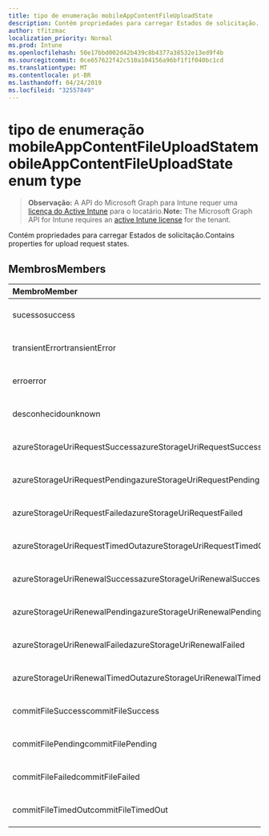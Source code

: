 ```yaml
---
title: tipo de enumeração mobileAppContentFileUploadState
description: Contém propriedades para carregar Estados de solicitação.
author: tfitzmac
localization_priority: Normal
ms.prod: Intune
ms.openlocfilehash: 50e17bbd002d42b439c8b4377a38532e13ed9f4b
ms.sourcegitcommit: 0ce657622f42c510a104156a96bf1f1f040bc1cd
ms.translationtype: MT
ms.contentlocale: pt-BR
ms.lasthandoff: 04/24/2019
ms.locfileid: "32557849"
---
```

# <a name="mobileappcontentfileuploadstate-enum-type"></a><span data-ttu-id="8269f-103">tipo de enumeração mobileAppContentFileUploadState</span><span class="sxs-lookup"><span data-stu-id="8269f-103">mobileAppContentFileUploadState enum type</span></span>

> <span data-ttu-id="8269f-104">**Observação:** A API do Microsoft Graph para Intune requer uma [licença do Active Intune](https://go.microsoft.com/fwlink/?linkid=839381) para o locatário.</span><span class="sxs-lookup"><span data-stu-id="8269f-104">**Note:** The Microsoft Graph API for Intune requires an [active Intune license](https://go.microsoft.com/fwlink/?linkid=839381) for the tenant.</span></span>

<span data-ttu-id="8269f-105">Contém propriedades para carregar Estados de solicitação.</span><span class="sxs-lookup"><span data-stu-id="8269f-105">Contains properties for upload request states.</span></span>

## <a name="members"></a><span data-ttu-id="8269f-106">Membros</span><span class="sxs-lookup"><span data-stu-id="8269f-106">Members</span></span>
|<span data-ttu-id="8269f-107">Membro</span><span class="sxs-lookup"><span data-stu-id="8269f-107">Member</span></span>|<span data-ttu-id="8269f-108">Valor</span><span class="sxs-lookup"><span data-stu-id="8269f-108">Value</span></span>|<span data-ttu-id="8269f-109">Descrição</span><span class="sxs-lookup"><span data-stu-id="8269f-109">Description</span></span>|
|:---|:---|:---|
|<span data-ttu-id="8269f-110">sucesso</span><span class="sxs-lookup"><span data-stu-id="8269f-110">success</span></span>|<span data-ttu-id="8269f-111">,0</span><span class="sxs-lookup"><span data-stu-id="8269f-111">0</span></span>|<span data-ttu-id="8269f-112">Ainda não documentado</span><span class="sxs-lookup"><span data-stu-id="8269f-112">Not yet documented</span></span>|
|<span data-ttu-id="8269f-113">transientError</span><span class="sxs-lookup"><span data-stu-id="8269f-113">transientError</span></span>|<span data-ttu-id="8269f-114">1 </span><span class="sxs-lookup"><span data-stu-id="8269f-114">1</span></span>|<span data-ttu-id="8269f-115">Ainda não documentado</span><span class="sxs-lookup"><span data-stu-id="8269f-115">Not yet documented</span></span>|
|<span data-ttu-id="8269f-116">erro</span><span class="sxs-lookup"><span data-stu-id="8269f-116">error</span></span>|<span data-ttu-id="8269f-117">2 </span><span class="sxs-lookup"><span data-stu-id="8269f-117">2</span></span>|<span data-ttu-id="8269f-118">Ainda não documentado</span><span class="sxs-lookup"><span data-stu-id="8269f-118">Not yet documented</span></span>|
|<span data-ttu-id="8269f-119">desconhecido</span><span class="sxs-lookup"><span data-stu-id="8269f-119">unknown</span></span>|<span data-ttu-id="8269f-120">3 </span><span class="sxs-lookup"><span data-stu-id="8269f-120">3</span></span>|<span data-ttu-id="8269f-121">Ainda não documentado</span><span class="sxs-lookup"><span data-stu-id="8269f-121">Not yet documented</span></span>|
|<span data-ttu-id="8269f-122">azureStorageUriRequestSuccess</span><span class="sxs-lookup"><span data-stu-id="8269f-122">azureStorageUriRequestSuccess</span></span>|<span data-ttu-id="8269f-123">100</span><span class="sxs-lookup"><span data-stu-id="8269f-123">100</span></span>|<span data-ttu-id="8269f-124">Ainda não documentado</span><span class="sxs-lookup"><span data-stu-id="8269f-124">Not yet documented</span></span>|
|<span data-ttu-id="8269f-125">azureStorageUriRequestPending</span><span class="sxs-lookup"><span data-stu-id="8269f-125">azureStorageUriRequestPending</span></span>|<span data-ttu-id="8269f-126">101</span><span class="sxs-lookup"><span data-stu-id="8269f-126">101</span></span>|<span data-ttu-id="8269f-127">Ainda não documentado</span><span class="sxs-lookup"><span data-stu-id="8269f-127">Not yet documented</span></span>|
|<span data-ttu-id="8269f-128">azureStorageUriRequestFailed</span><span class="sxs-lookup"><span data-stu-id="8269f-128">azureStorageUriRequestFailed</span></span>|<span data-ttu-id="8269f-129">102</span><span class="sxs-lookup"><span data-stu-id="8269f-129">102</span></span>|<span data-ttu-id="8269f-130">Ainda não documentado</span><span class="sxs-lookup"><span data-stu-id="8269f-130">Not yet documented</span></span>|
|<span data-ttu-id="8269f-131">azureStorageUriRequestTimedOut</span><span class="sxs-lookup"><span data-stu-id="8269f-131">azureStorageUriRequestTimedOut</span></span>|<span data-ttu-id="8269f-132">103</span><span class="sxs-lookup"><span data-stu-id="8269f-132">103</span></span>|<span data-ttu-id="8269f-133">Ainda não documentado</span><span class="sxs-lookup"><span data-stu-id="8269f-133">Not yet documented</span></span>|
|<span data-ttu-id="8269f-134">azureStorageUriRenewalSuccess</span><span class="sxs-lookup"><span data-stu-id="8269f-134">azureStorageUriRenewalSuccess</span></span>|<span data-ttu-id="8269f-135">200</span><span class="sxs-lookup"><span data-stu-id="8269f-135">200</span></span>|<span data-ttu-id="8269f-136">Ainda não documentado</span><span class="sxs-lookup"><span data-stu-id="8269f-136">Not yet documented</span></span>|
|<span data-ttu-id="8269f-137">azureStorageUriRenewalPending</span><span class="sxs-lookup"><span data-stu-id="8269f-137">azureStorageUriRenewalPending</span></span>|<span data-ttu-id="8269f-138">201</span><span class="sxs-lookup"><span data-stu-id="8269f-138">201</span></span>|<span data-ttu-id="8269f-139">Ainda não documentado</span><span class="sxs-lookup"><span data-stu-id="8269f-139">Not yet documented</span></span>|
|<span data-ttu-id="8269f-140">azureStorageUriRenewalFailed</span><span class="sxs-lookup"><span data-stu-id="8269f-140">azureStorageUriRenewalFailed</span></span>|<span data-ttu-id="8269f-141">202</span><span class="sxs-lookup"><span data-stu-id="8269f-141">202</span></span>|<span data-ttu-id="8269f-142">Ainda não documentado</span><span class="sxs-lookup"><span data-stu-id="8269f-142">Not yet documented</span></span>|
|<span data-ttu-id="8269f-143">azureStorageUriRenewalTimedOut</span><span class="sxs-lookup"><span data-stu-id="8269f-143">azureStorageUriRenewalTimedOut</span></span>|<span data-ttu-id="8269f-144">203</span><span class="sxs-lookup"><span data-stu-id="8269f-144">203</span></span>|<span data-ttu-id="8269f-145">Ainda não documentado</span><span class="sxs-lookup"><span data-stu-id="8269f-145">Not yet documented</span></span>|
|<span data-ttu-id="8269f-146">commitFileSuccess</span><span class="sxs-lookup"><span data-stu-id="8269f-146">commitFileSuccess</span></span>|<span data-ttu-id="8269f-147">300</span><span class="sxs-lookup"><span data-stu-id="8269f-147">300</span></span>|<span data-ttu-id="8269f-148">Ainda não documentado</span><span class="sxs-lookup"><span data-stu-id="8269f-148">Not yet documented</span></span>|
|<span data-ttu-id="8269f-149">commitFilePending</span><span class="sxs-lookup"><span data-stu-id="8269f-149">commitFilePending</span></span>|<span data-ttu-id="8269f-150">301</span><span class="sxs-lookup"><span data-stu-id="8269f-150">301</span></span>|<span data-ttu-id="8269f-151">Ainda não documentado</span><span class="sxs-lookup"><span data-stu-id="8269f-151">Not yet documented</span></span>|
|<span data-ttu-id="8269f-152">commitFileFailed</span><span class="sxs-lookup"><span data-stu-id="8269f-152">commitFileFailed</span></span>|<span data-ttu-id="8269f-153">302</span><span class="sxs-lookup"><span data-stu-id="8269f-153">302</span></span>|<span data-ttu-id="8269f-154">Ainda não documentado</span><span class="sxs-lookup"><span data-stu-id="8269f-154">Not yet documented</span></span>|
|<span data-ttu-id="8269f-155">commitFileTimedOut</span><span class="sxs-lookup"><span data-stu-id="8269f-155">commitFileTimedOut</span></span>|<span data-ttu-id="8269f-156">303</span><span class="sxs-lookup"><span data-stu-id="8269f-156">303</span></span>|<span data-ttu-id="8269f-157">Ainda não documentado</span><span class="sxs-lookup"><span data-stu-id="8269f-157">Not yet documented</span></span>|



